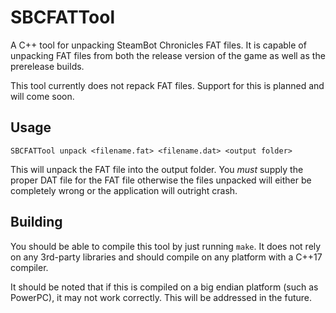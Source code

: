 # SBCFATTool

A C++ tool for unpacking SteamBot Chronicles FAT files. It is capable of unpacking FAT files from both the release version of the game as well as the prerelease builds.

This tool currently does not repack FAT files. Support for this is planned and will come soon.

## Usage

`SBCFATTool unpack <filename.fat> <filename.dat> <output folder>`

This will unpack the FAT file into the output folder. You *must* supply the proper DAT file for the FAT file otherwise the files unpacked will either be completely wrong or the application will outright crash.

## Building

You should be able to compile this tool by just running `make`. It does not rely on any 3rd-party libraries and should compile on any platform with a C++17 compiler.

It should be noted that if this is compiled on a big endian platform (such as PowerPC), it may not work correctly. This will be addressed in the future.
